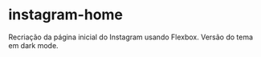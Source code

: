 # instagram-home
Recriação da página inicial do Instagram usando Flexbox.
Versão do tema em dark mode.
